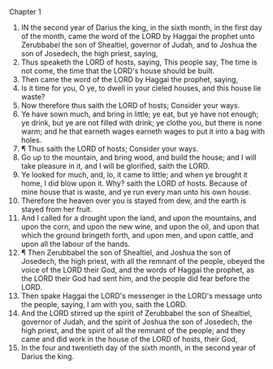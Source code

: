 

Chapter 1

1. IN the second year of Darius the king, in the sixth month, in the first day of the month, came the word of the LORD by Haggai the prophet unto Zerubbabel the son of Shealtiel, governor of Judah, and to Joshua the son of Josedech, the high priest, saying,
2. Thus speaketh the LORD of hosts, saying, This people say, The time is not come, the time that the LORD's house should be built.
3. Then came the word of the LORD by Haggai the prophet, saying,
4. Is it time for you, O ye, to dwell in your cieled houses, and this house lie waste?
5. Now therefore thus saith the LORD of hosts; Consider your ways.
6. Ye have sown much, and bring in little; ye eat, but ye have not enough; ye drink, but ye are not filled with drink; ye clothe you, but there is none warm; and he that earneth wages earneth wages to put it into a bag with holes.
7. ¶ Thus saith the LORD of hosts; Consider your ways.
8. Go up to the mountain, and bring wood, and build the house; and I will take pleasure in it, and I will be glorified, saith the LORD.
9. Ye looked for much, and, lo, it came to little; and when ye brought it home, I did blow upon it.  Why?  saith the LORD of hosts.  Because of mine house that is waste, and ye run every man unto his own house.
10. Therefore the heaven over you is stayed from dew, and the earth is stayed from her fruit.
11. And I called for a drought upon the land, and upon the mountains, and upon the corn, and upon the new wine, and upon the oil, and upon that which the ground bringeth forth, and upon men, and upon cattle, and upon all the labour of the hands.
12. ¶ Then Zerubbabel the son of Shealtiel, and Joshua the son of Josedech, the high priest, with all the remnant of the people, obeyed the voice of the LORD their God, and the words of Haggai the prophet, as the LORD their God had sent him, and the people did fear before the LORD.
13. Then spake Haggai the LORD's messenger in the LORD's message unto the people, saying, I am with you, saith the LORD.
14. And the LORD stirred up the spirit of Zerubbabel the son of Shealtiel, governor of Judah, and the spirit of Joshua the son of Josedech, the high priest, and the spirit of all the remnant of the people; and they came and did work in the house of the LORD of hosts, their God,
15. In the four and twentieth day of the sixth month, in the second year of Darius the king.
